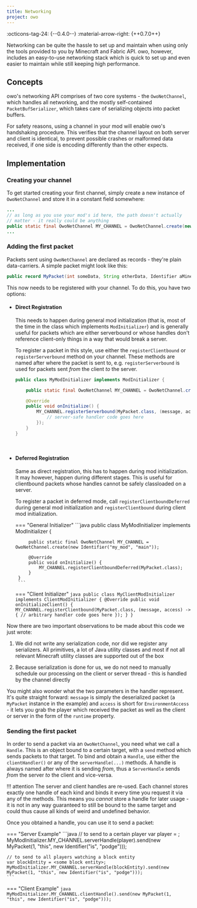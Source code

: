 ```yaml
---
title: Networking
project: owo
---
```


:octicons-tag-24: {--0.4.0--} :material-arrow-right: {++0.7.0++} 

Networking can be quite the hassle to set up and maintain when using only the tools provided to you by Minecraft and Fabric API. owo, however, includes an easy-to-use networking stack which is quick to set up and even easier to maintain while still keeping high performance.

## Concepts
owo's networking API comprises of two core systems - the `OwoNetChannel`, which handles all networking, and the mostly self-contained `PacketBufSerializer`, which takes care of serializing objects into packet buffers. 

For safety reasons, using a channel in your mod will enable owo's handshaking procedure. This verifies that the channel layout on both server and client is identical, to prevent possible crashes or malformed data received, if one side is encoding differently than the other expects.

## Implementation

### Creating your channel

To get started creating your first channel, simply create a new instance of `OwoNetChannel` and store it in a constant field somewhere:

```java
...
// as long as you use your mod's id here, the path doesn't actually
// matter - it really could be anything
public static final OwoNetChannel MY_CHANNEL = OwoNetChannel.create(new Identifier("my_mod", "main"));
...
```

### Adding the first packet

Packets sent using `OwoNetChannel` are declared as records - they're plain data-carriers. A simple packet might look like this:

```java
public record MyPacket(int someData, String otherData, Identifier aMinecraftClass) {}
```

This now needs to be registered with your channel. To do this, you have two options:

 - #### Direct Registration

    This needs to happen during general mod initialization (that is, most of the time in the class which implements `ModInitializer`) and is generally useful for packets which are either serverbound or whose handles don't reference client-only things in a way that would break a server.

    To register a packet in this style, use either the `registerClientbound` or `registerServerbound` method on your channel. These methods are named after where the packet is sent to, e.g. `registerServerbound` is used for packets sent *from* the client *to* the server.

    ```java
    public class MyModInitializer implements ModInitializer {

        public static final OwoNetChannel MY_CHANNEL = OwoNetChannel.create(new Identifier("my_mod", "main"));

        @Override
        public void onInitialize() {
            MY_CHANNEL.registerServerbound(MyPacket.class, (message, access) -> {
                // server-safe handler code goes here
            });
        }
    }
    ```

    <br>

 - #### Deferred Registration

    Same as direct registration, this has to happen during mod initialization. It may however, happen during different stages. This is useful for clientbound packets whose handles cannot be safely classloaded on a server.

    To register a packet in deferred mode, call `registerClientboundDeferred` during general mod initialization and `registerClientbound` during client mod initialization.

    === "General Initializer"
        ```java
        public class MyModInitializer implements ModInitializer {

            public static final OwoNetChannel MY_CHANNEL = OwoNetChannel.create(new Identifier("my_mod", "main"));

            @Override
            public void onInitialize() {
                MY_CHANNEL.registerClientboundDeferred(MyPacket.class);
            }
        }
        ```

    === "Client Initializer"
        ```java
        public class MyClientModInitializer implements ClientModInitializer {
            @Override
            public void onInitializeClient() {
                MY_CHANNEL.registerClientbound(MyPacket.class, (message, access) -> {
                    // arbitrary handler code goes here
                });
            }
        }
        ```

Now there are two important observations to be made about this code we just wrote:

1. We did not write any serialization code, nor did we register any serializers. All primitives, a lot of Java utility classes and most if not all relevant Minecraft utility classes are supported out of the box

2. Because serialization is done for us, we do not need to manually schedule our processing on the client or server thread - this is handled by the channel directly

You might also wonder what the two parameters in the handler represent. It's quite straight forward: `message` is simply the deserialized packet (a `MyPacket` instance in the example) and `access` is short for `EnvironmentAccess` - it lets you grab the player which received the packet as well as the client or server in the form of the `runtime` property.

### Sending the first packet

In order to send a packet via an `OwoNetChannel`, you need what we call a `Handle`. This is an object bound to a certain target, with a `send` method which sends packets to that target. To bind and obtain a `Handle`, use either the `clientHandler()` or any of the `serverHandle(...)` methods. A handle is always named after where it is sending *from*, thus a `ServerHandle` sends *from* the server *to* the client and vice-versa.

!!! attention
    The server and client handles are re-used. Each channel stores exactly one handle of each kind and binds it every time you request it via any of the methods. This means you *cannot* store a handle for later usage - it is not in any way guaranteed to still be bound to the same target and could thus cause all kinds of weird and undefined behavior.

Once you obtained a handle, you can use it to send a packet:

=== "Server Example"
    ```java
    // to send to a certain player
    var player = <some server player>;
    MyModInitializer.MY_CHANNEL.serverHandle(player).send(new MyPacket(1, "this", new Identifier("is", "podge")));

    // to send to all players watching a block entity
    var blockEntity = <some block entity>;
    MyModInitializer.MY_CHANNEL.serverHandle(blockEntity).send(new MyPacket(1, "this", new Identifier("is", "podge")));
    ```

=== "Client Example"
    ```java
    MyModInitializer.MY_CHANNEL.clientHandle().send(new MyPacket(1, "this", new Identifier("is", "podge")));
    ```